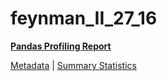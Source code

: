 # feynman_II_27_16

[**Pandas Profiling Report**](https://epistasislab.github.io/pmlb/profile/feynman_II_27_16.html)

[Metadata](metadata.yaml) | [Summary Statistics](summary_stats.tsv)

